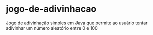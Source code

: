 # jogo-de-adivinhacao
Jogo de adivinhação simples em Java que permite ao usuário tentar adivinhar um número aleatório entre 0 e 100
